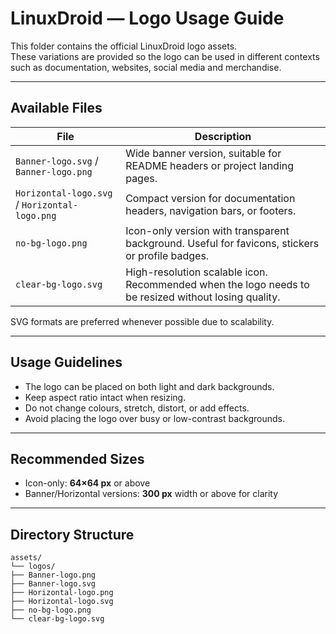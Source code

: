 # LinuxDroid — Logo Usage Guide

This folder contains the official LinuxDroid logo assets.  
These variations are provided so the logo can be used in different contexts such as documentation, websites, social media and merchandise.

---

## Available Files

| File                                          | Description                                                                                          |
| --------------------------------------------- | ---------------------------------------------------------------------------------------------------- |
| `Banner-logo.svg` / `Banner-logo.png`         | Wide banner version, suitable for README headers or project landing pages.                           |
| `Horizontal-logo.svg` / `Horizontal-logo.png` | Compact version for documentation headers, navigation bars, or footers.                              |
| `no-bg-logo.png`                              | Icon-only version with transparent background. Useful for favicons, stickers or profile badges.      |
| `clear-bg-logo.svg`                           | High-resolution scalable icon. Recommended when the logo needs to be resized without losing quality. |

SVG formats are preferred whenever possible due to scalability.

---

## Usage Guidelines

- The logo can be placed on both light and dark backgrounds.
- Keep aspect ratio intact when resizing.
- Do not change colours, stretch, distort, or add effects.
- Avoid placing the logo over busy or low-contrast backgrounds.

---

## Recommended Sizes

- Icon-only: **64×64 px** or above  
- Banner/Horizontal versions: **300 px** width or above for clarity

---

## Directory Structure

```
assets/
└── logos/
├── Banner-logo.png
├── Banner-logo.svg
├── Horizontal-logo.png
├── Horizontal-logo.svg
├── no-bg-logo.png
└── clear-bg-logo.svg
```